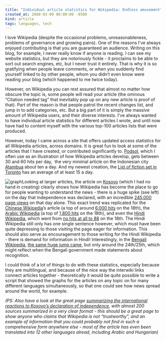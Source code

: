 ```yaml
---
title: "Individual article statistics for Wikipedia: Endless amusement"
created_at: 2008-03-09 00:00:00 -0500
kind: article
tags: languages, tech
---
```


I love Wikipedia (despite the occasional problems, unreasonableness,
problems of governance and growing pains). One of the reasons I’ve
always enjoyed contributing is that you are guaranteed an audience.
Writing on this blog, for example, I never really know if anyone is
reading. I can see my website statistics, but they are notoriously
fickle - it proclaims to be able to sort out search engines, etc, but I
never trust it entirely. That is why it is so gratifying when people
leave comments, or when you suddenly find yourself linked to by other
people, whom you didn’t even know were reading your blog (which happened
to me twice today).

However, on Wikipedia you can rest assured that almost no matter how
obscure the topic is, some people will read your article (the ominous
“Citation needed tag” that inevitably pop up on any new article is proof
of that). Part of the reason is that people patrol the recent changes
list, and jump in to add categories, etc. But a big part of it is simply
the massive amount of Wikipedia users, and their diverse interests. I’ve
always wanted to have individual article statistics for different
articles I wrote, and until now have had to content myself with the
various top-100 articles lists that were produced.

However, today I came across a site that offers updated access
statistics for all Wikipedia articles, across domains. It is great fun
to look at some of the articles that I have created, or contributed
significantly to. [Podsol](http://wikipedia.org/wiki/Podsol), which I
often use as an illustration of how Wikipedia articles develop, gets
between 30 and 60 hits per day,  the very minimal article on the
Indonesian city [Atambua](http://wikipedia.org/wiki/Atambua) about ten a
day. And my newest creation, the [List of fiction set in
Toronto](http://wikipedia.org/wiki/List_of_fiction_set_in_Toronto) has
an average of at least 15 a day.

![graph ](http://lh6.google.com/shaklev/R9SgCyFSuXI/AAAAAAAABWg/OId864VKteQ/968f06a5_Picture202)Looking
at larger articles, the article on
[Kosovo](http://wikipedia.org/wiki/Kosovo) (which I had no hand in
creating) clearly shows how Wikipedia has become the place to go for
people wanting to understand the news - there is a huge spike (see left)
on the day that independence was declared, with an incredible [245,000
page views](http://stats.grok.se/en/200802/Kosovo) on that day alone.
This exact trend was replicated for the [Chinese
Wikipedia](http://zh.wikipedia.org/wiki/%E7%A7%91%E7%B4%A2%E6%B2%83)’s
article (a top of around [6,000
hits](http://stats.grok.se/zh/200802/%E7%A7%91%E7%B4%A2%E6%B2%83) on the
18th), the [Arabic
Wikipedia](http://ar.wikipedia.org/wiki/%D9%83%D9%88%D8%B3%D9%88%D9%81%D9%88)
(a top of [1,800
hits](http://stats.grok.se/ar/200802/%D9%83%D9%88%D8%B3%D9%88%D9%81%D9%88)
on the 18th), and even the [Hindi
Wikipedia](http://hi.wikipedia.org/wiki/%E0%A4%95%E0%A5%8B%E0%A4%B8%E0%A5%8B%E0%A4%B5%E0%A5%8B),
which went from [no hits at all to
88](http://stats.grok.se/hi/200802/%E0%A4%95%E0%A5%8B%E0%A4%B8%E0%A5%8B%E0%A4%B5%E0%A5%8B)
on the 18th. The Hindi Wikipedia still only has one single sentence
however, which must have been quite depressing to those visiting the
page eager for information. This should also serve as encouragement to
those writing for the Hindi Wikipedia - there is demand for information
in Hindi! Interestingly, in the [Bengali
Wikipedia](http://bn.wikipedia.org/wiki/%E0%A6%95%E0%A6%B8%E0%A7%8B%E0%A6%AD%E0%A7%8B),
[the same huge jump
came](http://stats.grok.se/bn/200802/%E0%A6%95%E0%A6%B8%E0%A7%8B%E0%A6%AD%E0%A7%8B),
but only around the 24th/25th, which might reflect when the Bengali
government made statements about recognition.

I could think of a lot of things to do with these statistics, especially
because they are multilingual, and because of the nice way the interwiki
links connect articles together - theoretically it would be quite
possible to write a script that showed the graphs for the articles on
any topic on for many different languages simultaneously, so that one
could see how news spread around the world, for example.

*(PS: Also have a look at the great page [summarizing the international
reactions to Kosovo’s declaration of
independence](http://en.wikipedia.org/wiki/International_reaction_to_the_2008_Kosovo_declaration_of_independence),
with almost 200 sources summarized in a very clear format - this should
be a great page to show anyone who claims that Wikipedia is not
“trustworthy”, and an example of information that you could probably not
find in such a comprehensive form anywhere else - most of the article
has even been translated into 12 other languages alread, including
Arabic and Hungarian)*